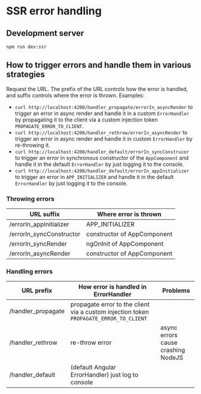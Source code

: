 # SSR error handling

## Development server

`npm run dev:ssr`

## How to trigger errors and handle them in various strategies

Request the URL. The prefix of the URL controls how the error is handled, and suffix controls where the error is thrown. Examples:

- `curl http://localhost:4200/handler_propagate/errorIn_asyncRender` to trigger an error in async render and handle it in a custom `ErrorHandler` by propagating it to the client via a custom injection token `PROPAGATE_ERROR_TO_CLIENT`.
- `curl http://localhost:4200/handler_rethrow/errorIn_asyncRender` to trigger an error in async render and handle it in custom `ErrorHandler` by re-throwing it.
- `curl http://localhost:4200/handler_default/errorIn_syncConstrucor` to trigger an error in synchronous constructor of the `AppComponent` and handle it in the default `ErrorHandler` by just logging it to the console.
- `curl http://localhost:4200/handler_default/errorIn_appInitializer` to trigger an error in `APP_INITIALIZER` and handle it in the default `ErrorHandler` by just logging it to the console.

### Throwing errors

| URL suffix               | Where error is thrown       |
| ------------------------ | --------------------------- |
| /errorIn_appInitializer  | APP_INITIALIZER             |
| /errorIn_syncConstructor | constructor of AppComponent |
| /errorIn_syncRender      | ngOnInit of AppComponent    |
| /errorIn_asyncRender     | constructor of AppComponent |

### Handling errors

| URL prefix         | How error is handled in ErrorHandler                                                   | Problems                           |
| ------------------ | -------------------------------------------------------------------------------------- | ---------------------------------- |
| /handler_propagate | propagate error to the client via a custom injection token `PROPAGATE_ERROR_TO_CLIENT` |                                    |
| /handler_rethrow   | re-throw error                                                                         | async errors cause crashing NodeJS |
| /handler_default   | (default Angular ErrorHandler) just log to console                                     |                                    |
